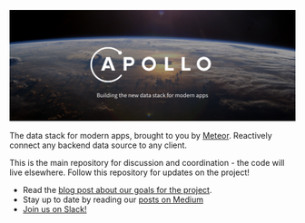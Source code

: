 ![Apollo logo](apollo-banner.png)

The data stack for modern apps, brought to you by [Meteor](https://www.meteor.com/). Reactively connect any backend data source to any client.

This is the main repository for discussion and coordination - the code will live elsewhere. Follow this repository for updates on the project!

- Read the [blog post about our goals for the project](https://medium.com/apollo-stack/apollo-8b7215bcab1c).
- Stay up to date by reading our [posts on Medium](https://medium.com/apollo-stack)
- [Join us on Slack!](http://slack.apollostack.com/)
